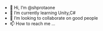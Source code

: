 - 👋 Hi, I’m @shprotaone
- 🌱 I’m currently learning Unity,C#
- 💞️ I’m looking to collaborate on good people
- 📫 How to reach me ...

<!---
shprotaone/shprotaone is a ✨ special ✨ repository because its `README.md` (this file) appears on your GitHub profile.
You can click the Preview link to take a look at your changes.
--->
